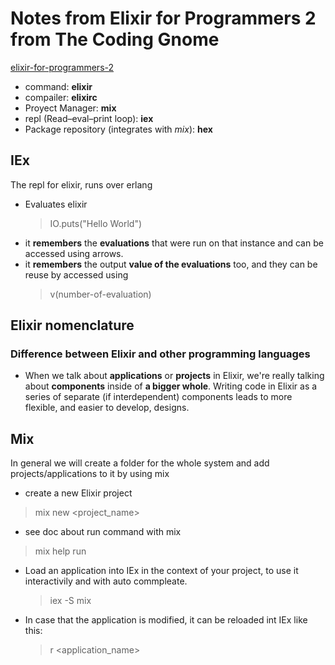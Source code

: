 # Notes from Elixir for Programmers 2 from The Coding Gnome

[elixir-for-programmers-2](https://codestool.coding-gnome.com/courses/elixir-for-programmers-2)

* command: **elixir**
* compailer: **elixirc**
* Proyect Manager: **mix**
* repl (Read–eval–print loop): **iex**
* Package repository (integrates with *mix*): **hex**

## IEx

The repl for elixir, runs over erlang
* Evaluates elixir 
    > IO.puts("Hello World")
* it **remembers** the **evaluations** that were run on that instance and can be accessed using arrows.
* it **remembers** the output **value of the evaluations** too, and they can be reuse by accessed using 
    > v(number-of-evaluation)

## Elixir nomenclature

### Difference between Elixir and other programming languages
 * When we talk about **applications** or **projects** in Elixir, we're really talking about **components** inside of **a bigger whole**. Writing code in Elixir as a series of separate (if interdependent) components leads to more flexible, and easier to develop, designs.

## Mix

In general we will create a folder for the whole system and add projects/applications to it by using mix

* create a new Elixir project

> mix new <project_name>

* see doc about run command with mix

> mix help run 

* Load an application into IEx in the context of your project, to use it interactivily and with auto commpleate.
    > iex -S mix
* In case that the application is modified, it can be reloaded int IEx like this:
    > r <application_name>